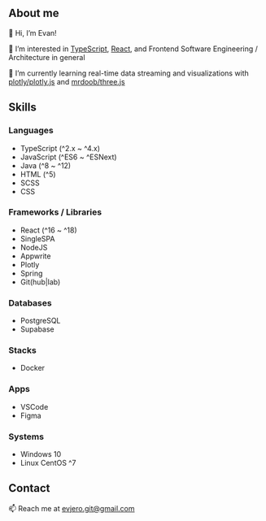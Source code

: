 ## About me

👋 Hi, I’m Evan!

👀 I’m interested in [TypeScript](typescriptlang.org/), [React](https://reactjs.org/), and Frontend Software Engineering / Architecture in general

🌱 I’m currently learning real-time data streaming and visualizations with [plotly/plotly.js](https://github.com/plotly/plotly.js) and [mrdoob/three.js](https://github.com/mrdoob/three.js/)

## Skills

### Languages
- TypeScript (^2.x ~ ^4.x)
- JavaScript (^ES6 ~ ^ESNext)
- Java (^8 ~ ^12)
- HTML (^5)
- SCSS
- CSS
### Frameworks / Libraries
- React (^16 ~ ^18)
- SingleSPA
- NodeJS
- Appwrite
- Plotly
- Spring
- Git(hub|lab)
### Databases
- PostgreSQL
- Supabase
### Stacks
- Docker
### Apps
- VSCode
- Figma
### Systems
- Windows 10
- Linux CentOS ^7

## Contact

📫 Reach me at [evjero.git@gmail.com](evjero.git@gmail.com)

<!---
evjero/evjero is a ✨ special ✨ repository because its `README.md` (this file) appears on your GitHub profile.
You can click the Preview link to take a look at your changes.
--->
